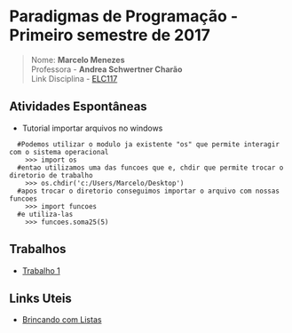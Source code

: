 # Paradigmas de Programação - Primeiro semestre de 2017

>Nome: **Marcelo Menezes**<br>
>Professora - **Andrea Schwertner Charão**<br>
>Link Disciplina - [ELC117](https://github.com/AndreaInfUFSM/elc117-2017a)



## Atividades Espontâneas
- Tutorial importar arquivos no windows
```
  #Podemos utilizar o modulo ja existente "os" que permite interagir com o sistema operacional
    >>> import os
  #entao utilizamos uma das funcoes que e, chdir que permite trocar o diretorio de trabalho
    >>> os.chdir('c:/Users/Marcelo/Desktop')
  #apos trocar o diretorio conseguimos importar o arquivo com nossas funcoes
    >>> import funcoes
  #e utiliza-las
    >>> funcoes.soma25(5)
```
## Trabalhos
- [Trabalho 1](https://github.com/m3nezes/paradigmas/tree/master/t1)

## Links Uteis
- [Brincando com Listas](https://pythonhelp.wordpress.com/2013/06/26/brincando-com-listas/)
